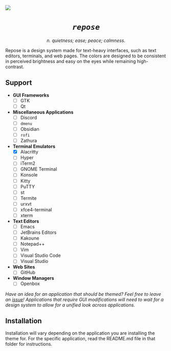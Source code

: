 <img src="https://i.imgur.com/ALg2lUn.png"><br>
<h1 align="center"><i><code>repose</code></i></h1><p align="center"><i>n. quietness; ease; peace; calmness.</i></p>

Repose is a design system made for text-heavy interfaces, such as text editors, terminals, and web pages. The colors are designed to be consistent in perceived brightness and easy on the eyes while remaining high-contrast.

## Support
* **GUI Frameworks**
  * [ ] GTK
  * [ ] Qt
* **Miscellaneous Applications**
  * [ ] Discord
  * [ ] `dmenu`
  * [ ] Obsidian
  * [ ] `rofi`
  * [ ] Zathura
* **Terminal Emulators**
  * [x] Alacritty
  * [ ] Hyper
  * [ ] iTerm2
  * [ ] GNOME Terminal
  * [ ] Konsole
  * [ ] Kitty
  * [ ] PuTTY
  * [ ] st
  * [ ] Termite
  * [ ] urxvt
  * [ ] xfce4-terminal
  * [ ] xterm
* **Text Editors**
  * [ ] Emacs
  * [ ] JetBrains Editors
  * [ ] Kakoune
  * [ ] Notepad++
  * [ ] Vim
  * [ ] Visual Studio Code
  * [ ] Visual Studio
* **Web Sites**
  * [ ] GitHub
* **Window Managers**
  * [ ] Openbox
  
*Have an idea for an application that should be themed? Feel free to leave an [issue]()! Applications that require GUI modifications will need to wait for a design system to allow for a unified look across applications.*

## Installation
Installation will vary depending on the application you are installing the theme for. For the specific application, read the README.md file in that folder for instructions.
